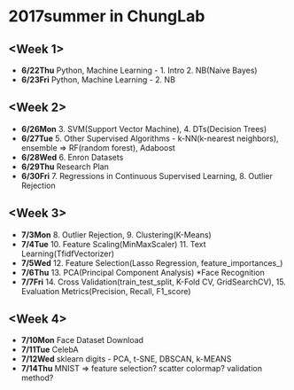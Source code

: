 # 2017summer in ChungLab

## <Week 1>
- **6/22Thu** Python, Machine Learning - 1. Intro 2. NB(Naive Bayes)
- **6/23Fri** Python, Machine Learning - 2. NB

## <Week 2>
- **6/26Mon** 3. SVM(Support Vector Machine), 4. DTs(Decision Trees)
- **6/27Tue** 5. Other Supervised Algorithms - k-NN(k-nearest neighbors), ensemble => RF(random forest), Adaboost
- **6/28Wed** 6. Enron Datasets
- **6/29Thu** Research Plan
- **6/30Fri** 7. Regressions in Continuous Supervised Learning, 8. Outlier Rejection

## <Week 3>
- **7/3Mon** 8. Outlier Rejection, 9. Clustering(K-Means)
- **7/4Tue** 10. Feature Scaling(MinMaxScaler) 11. Text Learning(TfidfVectorizer)
- **7/5Wed** 12. Feature Selection(Lasso Regression, feature_importances_)
- **7/6Thu** 13. PCA(Principal Component Analysis) *Face Recognition
- **7/7Fri** 14. Cross Validation(train_test_split, K-Fold CV, GridSearchCV), 15. Evaluation Metrics(Precision, Recall, F1_score)

## <Week 4>
- **7/10Mon** Face Dataset Download
- **7/11Tue** CelebA
- **7/12Wed** sklearn digits - PCA, t-SNE, DBSCAN, k-MEANS
- **7/14Thu** MNIST => feature selection? scatter colormap? validation method? 
